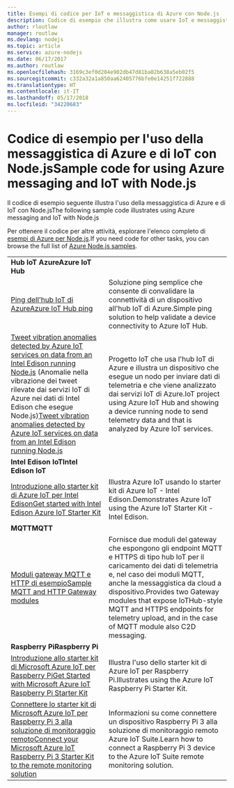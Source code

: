 ```yaml
---
title: Esempi di codice per IoT e messaggistica di Azure con Node.js
description: Codice di esempio che illustra come usare IoT e messaggistica di Azure con Node.js
author: rloutlaw
manager: routlaw
ms.devlang: nodejs
ms.topic: article
ms.service: azure-nodejs
ms.date: 06/17/2017
ms.author: routlaw
ms.openlocfilehash: 3169c3ef0d204e902db47d81ba02b638a5eb02f5
ms.sourcegitcommit: c332a32a1a850aa62405776bfe0e14251f722888
ms.translationtype: HT
ms.contentlocale: it-IT
ms.lasthandoff: 05/17/2018
ms.locfileid: "34220683"
---
```

# <a name="sample-code-for-using-azure-messaging-and-iot-with-nodejs"></a><span data-ttu-id="44aa5-103">Codice di esempio per l'uso della messaggistica di Azure e di IoT con Node.js</span><span class="sxs-lookup"><span data-stu-id="44aa5-103">Sample code for using Azure messaging and IoT with Node.js</span></span>

<span data-ttu-id="44aa5-104">Il codice di esempio seguente illustra l'uso della messaggistica di Azure e di IoT con Node.js</span><span class="sxs-lookup"><span data-stu-id="44aa5-104">The following sample code illustrates using Azure messaging and IoT with Node.js</span></span>

<span data-ttu-id="44aa5-105">Per ottenere il codice per altre attività, esplorare l'elenco completo di [esempi di Azure per Node.js](https://azure.microsoft.com/resources/samples/?term=nodejs).</span><span class="sxs-lookup"><span data-stu-id="44aa5-105">If you need code for other tasks, you can browse the full list of [Azure Node.js samples](https://azure.microsoft.com/resources/samples/?term=nodejs).</span></span>

| | |
|---|---|
| <span data-ttu-id="44aa5-106">**Hub IoT Azure**</span><span class="sxs-lookup"><span data-stu-id="44aa5-106">**Azure IoT Hub**</span></span> ||
| [<span data-ttu-id="44aa5-107">Ping dell'hub IoT di Azure</span><span class="sxs-lookup"><span data-stu-id="44aa5-107">Azure IoT Hub ping</span></span>](https://github.com/Azure-Samples/iot-hub-node-ping) | <span data-ttu-id="44aa5-108">Soluzione ping semplice che consente di convalidare la connettività di un dispositivo all'hub IoT di Azure.</span><span class="sxs-lookup"><span data-stu-id="44aa5-108">Simple ping solution to help validate a device connectivity to Azure IoT Hub.</span></span> |
| <span data-ttu-id="44aa5-109">[Tweet vibration anomalies detected by Azure IoT services on data from an Intel Edison running Node.js](https://azure.microsoft.com/resources/samples/iot-hub-nodejs-intel-edison-vibration-anomaly-detection/) (Anomalie nella vibrazione dei tweet rilevate dai servizi IoT di Azure nei dati di Intel Edison che esegue Node.js)</span><span class="sxs-lookup"><span data-stu-id="44aa5-109">[Tweet vibration anomalies detected by Azure IoT services on data from an Intel Edison running Node.js](https://azure.microsoft.com/resources/samples/iot-hub-nodejs-intel-edison-vibration-anomaly-detection/)</span></span> | <span data-ttu-id="44aa5-110">Progetto IoT che usa l'hub IoT di Azure e illustra un dispositivo che esegue un nodo per inviare dati di telemetria e che viene analizzato dai servizi IoT di Azure.</span><span class="sxs-lookup"><span data-stu-id="44aa5-110">IoT project using Azure IoT Hub and showing a device running node to send telemetry data and that is analyzed by Azure IoT services.</span></span> |
| <span data-ttu-id="44aa5-111">**Intel Edison IoT**</span><span class="sxs-lookup"><span data-stu-id="44aa5-111">**Intel Edison IoT**</span></span> ||
| [<span data-ttu-id="44aa5-112">Introduzione allo starter kit di Azure IoT per Intel Edison</span><span class="sxs-lookup"><span data-stu-id="44aa5-112">Get started with Intel Edison Azure IoT Starter Kit</span></span>](https://github.com/Azure-Samples/iot-hub-node-intel-edison-getstartedkit) | <span data-ttu-id="44aa5-113">Illustra Azure IoT usando lo starter kit di Azure IoT - Intel Edison.</span><span class="sxs-lookup"><span data-stu-id="44aa5-113">Demonstrates Azure IoT using the Azure IoT Starter Kit - Intel Edison.</span></span> |
| <span data-ttu-id="44aa5-114">**MQTT**</span><span class="sxs-lookup"><span data-stu-id="44aa5-114">**MQTT**</span></span> ||
| [<span data-ttu-id="44aa5-115">Moduli gateway MQTT e HTTP di esempio</span><span class="sxs-lookup"><span data-stu-id="44aa5-115">Sample MQTT and HTTP Gateway modules</span></span>](https://github.com/Azure-Samples/iot-gateway-mqtt-http) | <span data-ttu-id="44aa5-116">Fornisce due moduli del gateway che espongono gli endpoint MQTT e HTTPS di tipo hub IoT per il caricamento dei dati di telemetria e, nel caso dei moduli MQTT, anche la messaggistica da cloud a dispositivo.</span><span class="sxs-lookup"><span data-stu-id="44aa5-116">Provides two Gateway modules that expose IoTHub-style MQTT and HTTPS endpoints for telemetry upload, and in the case of MQTT module also C2D messaging.</span></span> |
| <span data-ttu-id="44aa5-117">**Raspberry Pi**</span><span class="sxs-lookup"><span data-stu-id="44aa5-117">**Raspberry Pi**</span></span> ||
| [<span data-ttu-id="44aa5-118">Introduzione allo starter kit di Microsoft Azure IoT per Raspberry Pi</span><span class="sxs-lookup"><span data-stu-id="44aa5-118">Get Started with Microsoft Azure IoT Raspberry Pi Starter Kit</span></span>](https://github.com/Azure-Samples/iot-hub-node-raspberrypi-getting-started) | <span data-ttu-id="44aa5-119">Illustra l'uso dello starter kit di Azure IoT per Raspberry Pi.</span><span class="sxs-lookup"><span data-stu-id="44aa5-119">Illustrates using the Azure IoT Raspberry Pi Starter Kit.</span></span> |
| [<span data-ttu-id="44aa5-120">Connettere lo starter kit di Microsoft Azure IoT per Raspberry Pi 3 alla soluzione di monitoraggio remoto</span><span class="sxs-lookup"><span data-stu-id="44aa5-120">Connect your Microsoft Azure IoT Raspberry Pi 3 Starter Kit to the remote monitoring solution</span></span>](https://azure.microsoft.com/resources/samples/iot-remote-monitoring-node-raspberrypi-getstartedkit/) | <span data-ttu-id="44aa5-121">Informazioni su come connettere un dispositivo Raspberry Pi 3 alla soluzione di monitoraggio remoto Azure IoT Suite.</span><span class="sxs-lookup"><span data-stu-id="44aa5-121">Learn how to connect a Raspberry Pi 3 device to the Azure IoT Suite remote monitoring solution.</span></span> |
